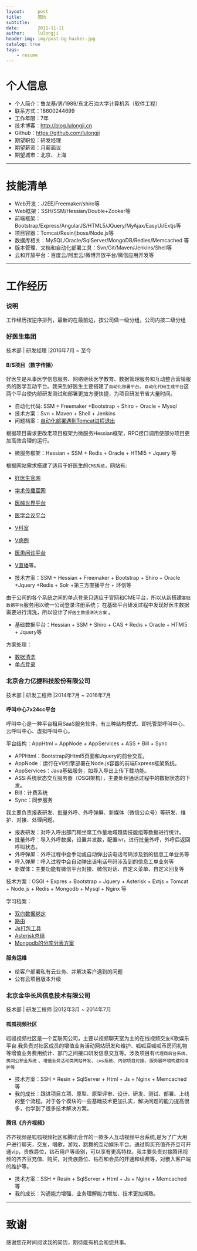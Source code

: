 ```yaml
---
layout:     post
title:      简历
subtitle:   
date:       2011-11-11
author:     lulongji
header-img: img/post-bg-hacker.jpg
catalog: true
tags:
    - resume
---
```



# 个人信息

 - 个人简介：鲁龙基/男/1989/东北石油大学计算机系（软件工程）
 - 联系方式：18600244699 
 - 工作年限：7年
 - 技术博客：http://blog.lulongji.cn
 - Github：https://github.com/lulongji
 - 期望职位：研发经理
 - 期望薪资：月薪面议
 - 期望城市：北京、上海

---

# 技能清单

- Web开发：J2EE/Freemaker/shiro等
- Web框架：SSH/SSM/Hessian/Double+Zooker等
- 前端框架：Bootstrap/Express/AngularJS/HTML5/JQuery/MyAjax/EasyUi/Extjs等
- 项目容器：Tomcat/Resin/jboss/Node.js等
- 数据库相关：MySQL/Oracle/SqlServer/MongoDB/Redies/Memcached 等
- 版本管理、文档和自动化部署工具：Svn/Git/Maven/Jenkins/Shell等
- 云和开放平台：百度云/阿里云/微博开放平台/微信应用开发等

---

# 工作经历

### 说明
工作经历按逆序排列，最新的在最前边，按公司做一级分组，公司内按二级分组

### 好医生集团
技术部 | 研发经理 |2016年7月 ~ 至今

#### B/S项目（数字传播）

好医生是从事医学信息服务、网络继续医学教育、数据管理服务和互动整合营销服务的医学互动平台。我来到好医生主要搭建了```自动化部署平台```、```自动化代码生成平台```这两个平台使内部研发测试和部署更加方便快捷，为项目研发节省大量时间。
- 自动化代码: SSM + Freemaker +Bootstrap + Shiro + Oracle + Mysql
- 技术方案：Svn + Maven + Shell + Jenkins
- 问题档案：[自动化部署遇到Tomcat进程退出](http://blog.lulongji.cn/2016/04/10/%E8%87%AA%E5%8A%A8%E5%8C%96%E9%83%A8%E7%BD%B2%E9%81%87%E5%88%B0Tomcat%E8%BF%9B%E7%A8%8B%E9%80%80%E5%87%BA/) 


根据项目需求更改老项目框架为微服务Hessian框架，RPC接口调用使部分项目更加高效合理的运行。
- 微服务框架：Hessian + SSM + Redis + Oracle + HTMl5 + Jquery 等

根据网站需求搭建了适用于好医生的```CMS系统```，网站有:
- [好医生官网](https://www.haoyisheng.com)
- [学术传播官网](http://xscb.haoyisheng.com)
- [医械世界平台](http://yx.haoyisheng.com)
- [医学会议平台](http://yx.haoyisheng.com/cms)
- [V科室](http://vks.haoyisheng.com)
- [V病例](http://vbl.haoyisheng.com)
- [医患问诊平台](http://mld.haoyisheng.com)
- [V直播](http://zb.haoyisheng.com)等。

- 技术方案：SSM + Hessian + Freemaker + Bootstrap + Shiro + Oracle +Jquery +Redis + Solr +第三方直播平台 + 环信等

由于公司的各个系统之间的单点登录只适应于官网和CME平台，所以从新搭建```基础数据平台```服务用以统一公司登录注册系统； 在基础平台研发过程中发现好医生数据需要进行清洗，所以设计了```好医生数据清洗方案``` 。
- 基础数据平台：Hessian + SSM  + Shiro + CAS + Redis + Oracle + HTMl5 + Jquery等

方案处理：
- [数据清洗](http://blog.lulongji.cn/2017/10/27/%E6%95%B0%E6%8D%AE%E6%B8%85%E6%B4%97/)
- [单点登录](http://blog.lulongji.cn/2016/09/26/%E6%80%BB%E7%BB%93%E4%B8%80%E4%B8%8B%E5%85%AC%E5%8F%B8%E5%8D%95%E7%82%B9%E7%99%BB%E5%BD%95/)


### 北京合力亿捷科技股份有限公司 
技术部 | 研发工程师 |2014年7月 ~ 2016年7月

#### 呼叫中心7x24cc平台
呼叫中心是一种平台租用SaaS服务软件，有三种结构模式、即托管型呼叫中心、云呼叫中心、虚拟呼叫中心。

平台结构：AppHtml + AppNode + AppServices + ASS  + Bill  + Sync
- APPHtml：Bootstrap的Html5页面和Jquery的前台交互。
- AppNode：运行在V8引擎部署在Node.js容器的前端Express框架系统。
- AppServices：Java基础服务，如导入导出上传下载功能。
- ASS:系统状态交互服务器（OSGI架构），主要处理通话过程中的数据状态的下发。
- Bill：计费系统
- Sync：同步服务

我主要负责报表研发、批量外呼、外呼弹屏、新媒体（微信公众号）等研发、维护、对接、处理问题。
- 报表研发：对呼入呼出部门和坐席工作量地域趋势技能组等数据进行统计。
- 批量外呼：导入外呼数据，设置并发数，配置ivr，进行批量外呼，外呼后返回呼叫状态。
- 外呼弹屏：外呼过程中会手动或自动弹出该电话号码涉及到的信息工单业务等
- 呼入弹屏：呼入过程中会自动弹出该电话号码涉及到的信息工单业务等
- 新媒体：主要功能有微信平台对接、微信对话、自定义菜单、自定义回复等

技术方案：OSGI + Expres + Bootstrap + Jquery + Asterisk + Extjs + Tomcat + Node.js + Redis + Mongodb + Mysql + Nginx 等

学习档案：
- [双向数据绑定]()
- [路由]()
- [Js打包工具]()
- [Asterisk总结]()
- [Mongodb的分库分表方案]()


#### 服务运维
- 给客户部署私有云业务、并解决客户遇到的问题
- 公有云项目版本升级


### 北京金华长风信息技术有限公司
技术部 | 研发工程师 |2012年3月 ~ 2014年7月 

#### 呱呱视频社区
呱呱视频社区是一个互联网公司，主要以视频聊天室为主的在线视频交友K歌娱乐平台.我负责对社区成员的增值业务活动网站研发和维护、呱呱豆呱呱币房间礼物等增值业务费用统计、部门之间接口研发信息交互等。涉及项目有```代理商后台系统```、```房间公积金系统``` 、```增值业务活动类网站开发```、```cms系统```、```内部项目对接```、```服务器环境构建和维护等```

- 技术方案：SSH + Resin + SqlServer + Html + Js + Nginx + Memcached等
- 我的成长：跟进项目立项、原型、原型评审、设计、研发、测试、部署、上线的整个流程。对于各个模块的一些基础技术更加扎实，解决问题的能力提高很多，也学到了很多技术解决方案。


#### 腾讯《齐齐视频》
齐齐视频是呱呱视频社区和腾讯合作的一款多人互动视频平台系统,是为了广大用户进行聊天，交友，唱歌，游戏，跳舞的互动娱乐平台。通过购买充值齐齐豆可开通vip，贵族爵位，钻石用户等级别，可以享有更高特权。我主要负责对接腾讯视频的齐齐豆充值、购买，对贵族爵位、钻石和会员的开通和续费等，对嵌入客户端的维护等。

- 技术方案：SSH + Resin + SqlServer + Html + Js + Nginx + Memcached等
- 我的成长：沟通能力增强、业务理解能力增加、技术更加娴熟。


---

# 致谢

感谢您花时间阅读我的简历，期待能有机会和您共事。
